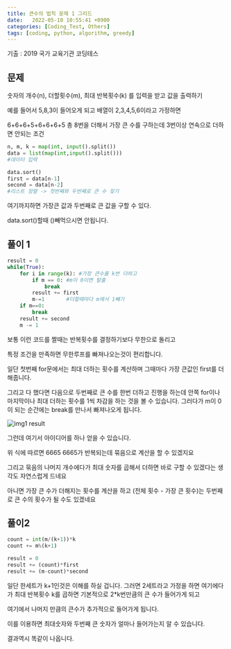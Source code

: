 ```yaml
---
title: 큰수의 법칙 문제 1 그리드
date:   2022-05-10 10:55:41 +0900
categories: [Coding_Test, Others]
tags: [coding, python, algorithm, greedy]
---
```


기출 : 2019 국가 교육기관 코딩테스

 

## 문제

숫자의 개수(n), 더할횟수(m), 최대 반복횟수(k) 를 입력을 받고 값을 출력하기

 

예를 들어서 5,8,3이 들어오게 되고 배열이 2,3,4,5,6이라고 가정하면

 

6+6+6+5+6+6+6+5 총 8번을 더해서 가장 큰 수를 구하는데 3번이상 연속으로 더하면 안되는 조건


```python
n, m, k = map(int, input().split())
data = list(map(int,input().split()))
#데이터 입력

data.sort()
first = data[n-1]
second = data[n-2]
#리스트 정렬 -> 첫번째와 두번째로 큰 수 찾기
```

여기까지하면 가장큰 값과 두번째로 큰 값을 구할 수 있다.

data.sort()할때 ()빼먹으시면 안됩니다.

## 풀이 1

```python
result = 0
while(True):    
    for i in range(k): #가장 큰수를 k번 더하고
        if m == 0: #m이 0이면 탈출
            break
        result += first 
        m-=1       #더할때마다 m에서 1빼기
    if m==0:
        break
    result += second
    m -= 1
```


보통 이런 코드를 짤때는 반복횟수를 결정하기보다 무한으로 돌리고

특정 조건을 만족하면 무한루프를 빠져나오는것이 편리합니다.

 

일단 첫번째 for문에서는 최대 더하는 횟수를 계산하며 그때마다 가장 큰값인 first를 더해줍니다.

그리고 다 했다면 다음으로 두번째로 큰 수를 한번 더하고 진행을 하는데 안쪽 for이나 마지막이나 최대 더하는 횟수를 1씩 차감을 하는 것을 볼 수 있습니다. 그러다가 m이 0이 되는 순간에는 break를 만나서 빠져나오게 됩니다.


![img1 result](https://user-images.githubusercontent.com/85277660/210140616-1d0273fa-be84-4d8d-a5a1-16c22ef42f7f.png)

그런데 여기서 아이디어를 하나 얻을 수 있습니다.

위 식에 따르면 6665 6665가 반복되는데 묶음으로 계산을 할 수 있겠지요

그리고 묶음의 나머지 개수에다가 최대 숫자를 곱해서 더하면 바로 구할 수 있겠다는 생각도 자연스럽게 드네요

 

아니면 가장 큰 수가 더해지는 횟수를 계산을 하고 (전체 횟수 - 가장 큰 횟수)는 두번째로 큰 수의 횟수가 될 수도 있겠네요

## 풀이2

```python
count = int(m/(k+1))*k
count += m%(k+1)

result = 0
result += (count)*first
result += (m-count)*second
```

일단 한세트가 k+1인것은 이해를 하실 겁니다. 그러면 2세트라고 가정을 하면 여기에다가 최대 반복횟수 k를 곱하면 기본적으로 2*k번만큼의 큰 수가 들어가게 되고

 

여기에서 나머지 만큼의 큰수가 추가적으로 들어가게 됩니다.

 

이를 이용하면 최대숫자와 두번째 큰 숫자가 얼마나 들어가는지 알 수 있습니다.

 

결과역시 똑같이 나옵니다.